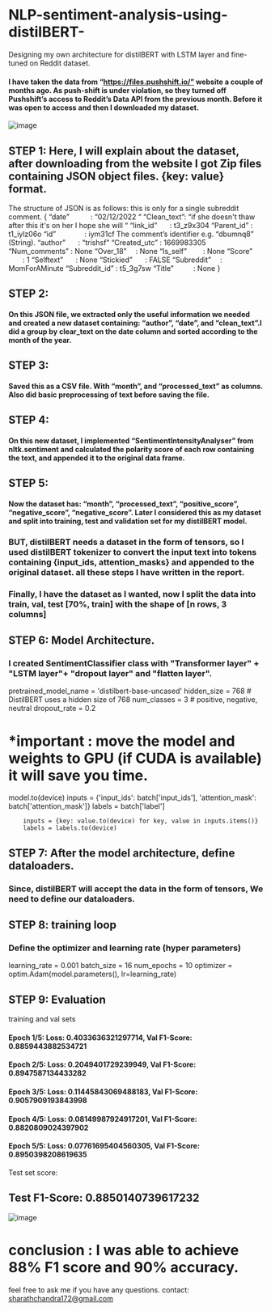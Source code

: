 # NLP-sentiment-analysis-using-distilBERT-
Designing my own architecture for distilBERT  with LSTM layer and fine-tuned on Reddit dataset.
#### I have taken the data from “https://files.pushshift.io/” website a couple of months ago. As push-shift is under violation, so they turned off Pushshift’s access to Reddit’s Data API from the previous month. Before it was open to access and then I downloaded my dataset.
![image](https://github.com/sharath-yanamandra/NLP-sentiment-analysis-using-distilBERT-/assets/30403425/0bde82bf-1707-420e-8296-fec818d8941e)

## STEP 1: Here, I will explain about the dataset, after downloading from the website I got Zip files containing JSON object files. {key: value} format.
The structure of JSON is as follows: this is only for a single subreddit comment. 
{
“date”      : “02/12/2022 “
“Clean_text”: “if she doesn't thaw after this it's on her I hope she will “
“link_id”     : t3_z9x304 
“Parent_id”  :  t1_iylz06o 
“id”         : iym31cf The comment’s identifier e.g. “dbumnq8” (String). 
“author”    : “trishsf”
“Created_utc” : 1669983305
“Num_comments” : None
“Over_18”   :  None 
“Is_self”     :  None 
“Score”     : 1 
“Selftext”     :  None 
“Stickied”    :  FALSE 
“Subreddit”   : MomForAMinute 
“Subreddit_id” : t5_3g7sw 
“Title”         : None
}

## STEP 2: 
#### On this JSON file, we extracted only the useful information we needed and created a new dataset containing: “author”, “date”, and “clean_text”.I did a group by clear_text on the date column and sorted according to the month of the year.

## STEP 3: 
#### Saved this as a CSV file. With “month”, and “processed_text” as columns. Also did basic preprocessing of text before saving the file.

## STEP 4: 
#### On this new dataset, I implemented “SentimentIntensityAnalyser” from nltk.sentiment and calculated the polarity score of each row containing the text, and appended it to the original data frame. 

## STEP 5: 
#### Now the dataset has:  “month”, “processed_text”, “positive_score”, “negative_score”, “negative_score”. Later I considered this as my dataset and split into training, test and validation set for my distilBERT model. 

### BUT, distilBERT needs a dataset in the form of tensors, so I used distilBERT tokenizer to convert the input text into tokens containing {input_ids, attention_masks} and appended to the original dataset. all these steps I have written in the report. 
### Finally, I have the dataset as I wanted, now I split the data into train, val, test [70%, train] with the shape of [n rows, 3 columns]

## STEP 6: Model Architecture. 
### I created SentimentClassifier class with "Transformer layer" + "LSTM layer"+ "dropout layer" and "flatten layer".
pretrained_model_name = 'distilbert-base-uncased'
hidden_size = 768  # DistilBERT uses a hidden size of 768
num_classes = 3  # positive, negative, neutral
dropout_rate = 0.2

# *important : move the model and weights to GPU (if CUDA is available) it will save you time. 
model.to(device)
inputs = {'input_ids': batch['input_ids'], 'attention_mask': batch['attention_mask']}
        labels = batch['label']

        inputs = {key: value.to(device) for key, value in inputs.items()}
        labels = labels.to(device)

## STEP 7: After the model architecture, define dataloaders.
### Since, distilBERT will accept the data in the form of tensors, We need to define our dataloaders.

## STEP 8: training loop
### Define the optimizer and learning rate (hyper parameters)
learning_rate = 0.001
batch_size = 16
num_epochs = 10
optimizer = optim.Adam(model.parameters(), lr=learning_rate)

## STEP 9: Evaluation 
training and val sets
#### Epoch 1/5: Loss: 0.4033636321297714, Val F1-Score: 0.8859443882534721
#### Epoch 2/5: Loss: 0.2049401729239949, Val F1-Score: 0.8947587134433282
#### Epoch 3/5: Loss: 0.11445843069488183, Val F1-Score: 0.9057909193843998
#### Epoch 4/5: Loss: 0.08149987924917201, Val F1-Score: 0.8820809024397902
#### Epoch 5/5: Loss: 0.07761695404560305, Val F1-Score: 0.8950398208619635

Test set score: 
## Test F1-Score: 0.8850140739617232
![image](https://github.com/sharath-yanamandra/NLP-sentiment-analysis-using-distilBERT-/assets/30403425/07177cff-9df6-44b5-ae9b-a03b28aa2738)

# conclusion : I was able to achieve 88% F1 score and 90% accuracy. 
feel free to ask me if you have any questions. 
contact: sharathchandra172@gmail.com
